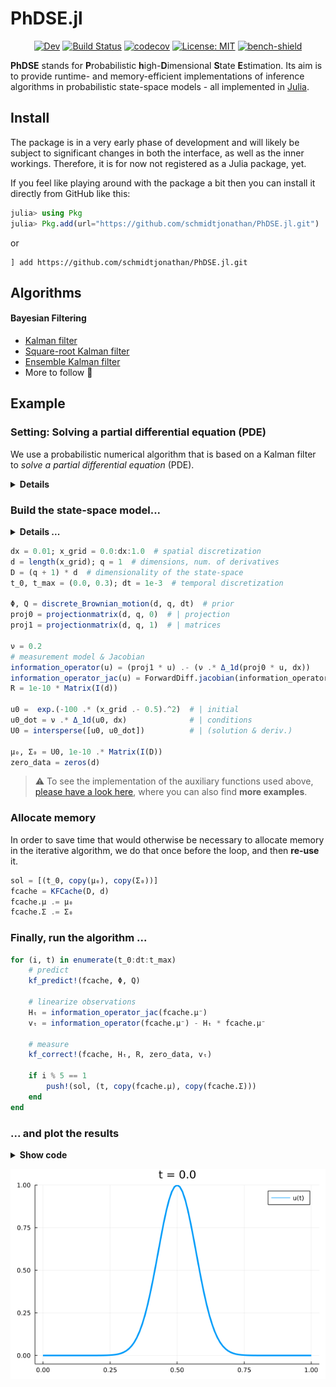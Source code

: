 # PhDSE.jl

<div align="center">

<!-- [![Stable](https://img.shields.io/badge/docs-stable-blue.svg)](https://schmidtjonathan.github.io/PhDSE.jl/stable/) -->
[![Dev](https://img.shields.io/badge/docs-dev-blue.svg)](https://schmidtjonathan.github.io/PhDSE.jl/dev/)
[![Build Status](https://github.com/schmidtjonathan/PhDSE.jl/actions/workflows/CI.yml/badge.svg?branch=main)](https://github.com/schmidtjonathan/PhDSE.jl/actions/workflows/CI.yml?query=branch%3Amain)
[![codecov](https://codecov.io/gh/schmidtjonathan/PhDSE.jl/branch/main/graph/badge.svg?token=IIGAI706O1)](https://codecov.io/gh/schmidtjonathan/PhDSE.jl)
[![License: MIT](https://img.shields.io/badge/License-MIT-success.svg)](https://opensource.org/licenses/MIT)
[![bench-shield](https://img.shields.io/badge/view-benchmarks-blueviolet)](./benchmarks/README.md)

</div>

**PhDSE** stands for **P**robabilistic **h**igh-**D**imensional **S**tate **E**stimation. Its aim is to provide runtime- and memory-efficient implementations of inference algorithms in probabilistic state-space models - all implemented in [Julia](https://julialang.org).

## Install

The package is in a very early phase of development and will likely be subject to significant changes in both the interface, as well as the inner workings.
Therefore, it is for now not registered as a Julia package, yet.

If you feel like playing around with the package a bit then you can install it directly from GitHub like this:

```julia
julia> using Pkg
julia> Pkg.add(url="https://github.com/schmidtjonathan/PhDSE.jl.git")
```

or

```julia-repl
] add https://github.com/schmidtjonathan/PhDSE.jl.git
```

## Algorithms

#### Bayesian Filtering
* [Kalman filter](https://schmidtjonathan.github.io/PhDSE.jl/dev/examples/kalman_filter/)
* [Square-root Kalman filter](https://schmidtjonathan.github.io/PhDSE.jl/dev/examples/sqrt_kalman_filter/)
* [Ensemble Kalman filter](https://schmidtjonathan.github.io/PhDSE.jl/dev/examples/ensemble_kalman_filter/)
* More to follow :raised_hands:



## Example

### Setting: Solving a partial differential equation (PDE)
We use a probabilistic numerical algorithm that is based on a Kalman filter to *solve a partial differential equation* (PDE).

<details>
<summary><b>Details</b></summary>

The equation is given as
$$\frac{\partial u(t, x)}{\partial t} = \nu \Delta u(t, x) =: F(t, x),$$
where $\Delta$ is the Laplace operator and $u(t, x)$ is the solution of our PDE.

We discretize the spatial independent variable $x$ on a finite grid $\mathbb{X}$ and use a finite-difference scheme to discretize $\Delta$. That leaves us with an ODE to solve $$\frac{\mathrm{d} u(t)}{\mathrm{d}t} = F(t, \mathbb{X}),$$
as described, e.g., [in this paper](https://proceedings.mlr.press/v151/kramer22a/kramer22a.pdf).

</details>

### Build the state-space model...

<details>
<summary><b>Details ...</b></summary>

...can be found in, e.g., [this paper](https://proceedings.mlr.press/v162/kramer22b/kramer22b.pdf).

##### (Very) brief summary:
* The **dynamics** come from a discretized integrated Brownian motion prior, which serves as a prior over the PDE solution and its first $q$ derivatives.
* The **observation model** measures the deviation between the modelled first derivative and the evaluation of the ODE vector field at the modelled ODE solution. If this deviation is zero (which we condition on (see `zero_data` below), then the model of the solution is a good candidate for the PDE solution.
* The posterior is computed using an (extended) Kalman filter.

</details>


```julia
dx = 0.01; x_grid = 0.0:dx:1.0  # spatial discretization
d = length(x_grid); q = 1  # dimensions, num. of derivatives
D = (q + 1) * d  # dimensionality of the state-space
t_0, t_max = (0.0, 0.3); dt = 1e-3  # temporal discretization

Φ, Q = discrete_Brownian_motion(d, q, dt)  # prior
proj0 = projectionmatrix(d, q, 0)  # | projection
proj1 = projectionmatrix(d, q, 1)  # | matrices

ν = 0.2
# measurement model & Jacobian
information_operator(u) = (proj1 * u) .- (ν .* Δ_1d(proj0 * u, dx))
information_operator_jac(u) = ForwardDiff.jacobian(information_operator, u)
R = 1e-10 * Matrix(I(d))

u0 =  exp.(-100 .* (x_grid .- 0.5).^2)  # | initial
u0_dot = ν .* Δ_1d(u0, dx)              # | conditions
U0 = intersperse([u0, u0_dot])          # | (solution & deriv.)

μ₀, Σ₀ = U0, 1e-10 .* Matrix(I(D))
zero_data = zeros(d)
```

> :warning: To see the implementation of the auxiliary functions used above, [please have a look here](https://schmidtjonathan.github.io/PhDSE.jl/dev/examples/solve_1d_heat_eq/), where you can also find **more examples**.

### Allocate memory
In order to save time that would otherwise be necessary to allocate memory in the iterative algorithm, we do that once before the loop, and then **re-use** it.

```julia
sol = [(t_0, copy(μ₀), copy(Σ₀))]
fcache = KFCache(D, d)
fcache.μ .= μ₀
fcache.Σ .= Σ₀
```

### Finally, run the algorithm ...

```julia
for (i, t) in enumerate(t_0:dt:t_max)
    # predict
    kf_predict!(fcache, Φ, Q)

    # linearize observations
    Hₜ = information_operator_jac(fcache.μ⁻)
    vₜ = information_operator(fcache.μ⁻) - Hₜ * fcache.μ⁻

    # measure
    kf_correct!(fcache, Hₜ, R, zero_data, vₜ)

    if i % 5 == 1
        push!(sol, (t, copy(fcache.μ), copy(fcache.Σ)))
    end
end
```

### ... and plot the results

<details>
<summary><b>Show code</b></summary>

```julia
anim = @animate for (t, μ, σ) in sol
	plot(
        x_grid,
        proj0 * μ,
        ylim=(-0.05, 1.0),
        linewidth=3,
        ribbon=1.97 .* sqrt.(proj0 * diag(σ)),
        label="u(t)",
        title="t = $(round(t; digits=2))",
    )
end


gif(
	anim,
	"heat_eq_1d_example.gif",
	fps = 10,
)
```

</details>


![](https://github.com/schmidtjonathan/PhDSE.jl/blob/gh-pages/dev/examples/heat_eq_1d_example.gif)
